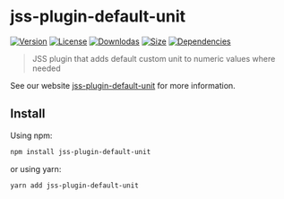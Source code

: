 # jss-plugin-default-unit

[![Version](https://img.shields.io/npm/v/jss-plugin-default-unit.svg?style=flat)](https://npmjs.org/package/jss-plugin-default-unit)
[![License](https://img.shields.io/npm/l/jss-plugin-default-unit.svg?style=flat)](https://github.com/cssinjs/jss/blob/master/LICENSE)
[![Downlodas](https://img.shields.io/npm/dm/jss-plugin-default-unit.svg?style=flat)](https://npmjs.org/package/jss-plugin-default-unit)
[![Size](https://img.shields.io/bundlephobia/minzip/jss-plugin-default-unit.svg?style=flat)](https://npmjs.org/package/jss-plugin-default-unit)
[![Dependencies](https://img.shields.io/david/cssinjs/jss.svg?path=packages%2Fjss-plugin-default-unit&style=flat)](https://npmjs.org/package/jss-plugin-default-unit)

> JSS plugin that adds default custom unit to numeric values where needed

See our website [jss-plugin-default-unit](https://cssinjs.org/jss-plugin-default-unit?v=v10.9.1-alpha.1) for more information.

## Install

Using npm:

```sh
npm install jss-plugin-default-unit
```

or using yarn:

```sh
yarn add jss-plugin-default-unit
```
